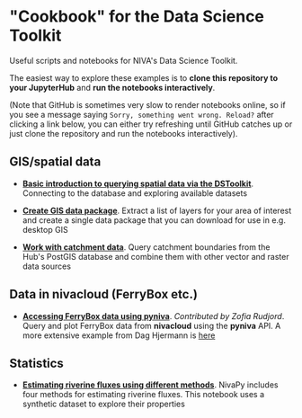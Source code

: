 # "Cookbook" for the Data Science Toolkit

Useful scripts and notebooks for NIVA's Data Science Toolkit.

The easiest way to explore these examples is to **clone this repository to your JupyterHub** and **run the notebooks interactively**. 

(Note that GitHub is sometimes very slow to render notebooks online, so if you see a message saying `Sorry, something went wrong. Reload?` after clicking a link below, you can either try refreshing until GitHub catches up or just clone the repository and run the notebooks interactively).

## GIS/spatial data

 * **[Basic introduction to querying spatial data via the DSToolkit](./notebooks/postgis_example.ipynb)**. Connecting to the database and exploring available datasets
 
 * **[Create GIS data package](./notebooks/create_gis_package.ipynb)**. Extract a list of layers for your area of interest and create a single data package that you can download for use in e.g. desktop GIS
 
 * **[Work with catchment data](./notebooks/catchment_processing_example.ipynb)**. Query catchment boundaries from the Hub's PostGIS database and combine them with other vector and raster data sources

## Data in nivacloud (FerryBox etc.)

 * **[Accessing FerryBox data using pyniva](./notebooks/pyniva_example.ipynb)**. *Contributed by Zofia Rudjord*. Query and plot FerryBox data from **nivacloud** using the **pyniva** API. A more extensive example from Dag Hjermann is [here](https://github.com/NIVANorge/dstoolkit_cookbook/blob/master/notebooks/pyniva_download_ferrybox.ipynb)

## Statistics

 * **[Estimating riverine fluxes using different methods](./notebooks/estimating_river_fluxes.ipynb)**. NivaPy includes four methods for estimating riverine fluxes. This notebook uses a synthetic dataset to explore their properties

